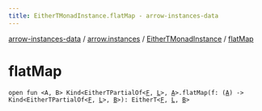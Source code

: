 ```yaml
---
title: EitherTMonadInstance.flatMap - arrow-instances-data
---
```


[arrow-instances-data](../../index.html) / [arrow.instances](../index.html) / [EitherTMonadInstance](index.html) / [flatMap](./flat-map.html)

# flatMap

`open fun <A, B> Kind<EitherTPartialOf<`[`F`](index.html#F)`, `[`L`](index.html#L)`>, `[`A`](flat-map.html#A)`>.flatMap(f: (`[`A`](flat-map.html#A)`) -> Kind<EitherTPartialOf<`[`F`](index.html#F)`, `[`L`](index.html#L)`>, `[`B`](flat-map.html#B)`>): EitherT<`[`F`](index.html#F)`, `[`L`](index.html#L)`, `[`B`](flat-map.html#B)`>`